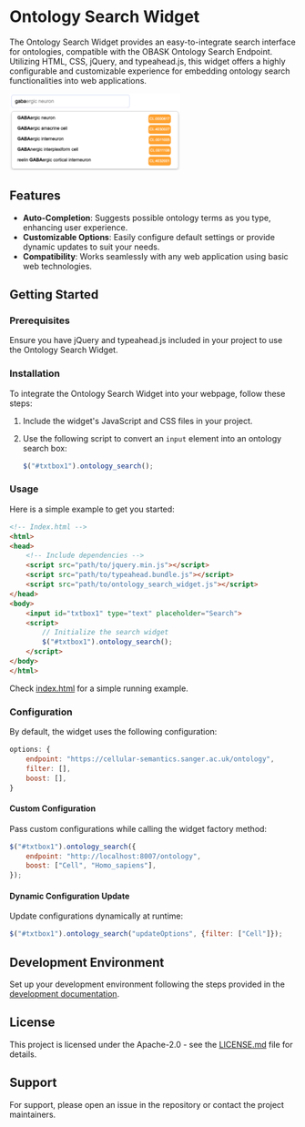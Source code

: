 # Ontology Search Widget

The Ontology Search Widget provides an easy-to-integrate search interface for ontologies, compatible with the OBASK Ontology Search Endpoint. Utilizing HTML, CSS, jQuery, and typeahead.js, this widget offers a highly configurable and customizable experience for embedding ontology search functionalities into web applications.

<img src="img/screenshot.png" alt="Ontology Search Widget" width="300"/>

## Features

- **Auto-Completion**: Suggests possible ontology terms as you type, enhancing user experience.
- **Customizable Options**: Easily configure default settings or provide dynamic updates to suit your needs.
- **Compatibility**: Works seamlessly with any web application using basic web technologies.

## Getting Started

### Prerequisites

Ensure you have jQuery and typeahead.js included in your project to use the Ontology Search Widget.

### Installation

To integrate the Ontology Search Widget into your webpage, follow these steps:

1. Include the widget's JavaScript and CSS files in your project.
2. Use the following script to convert an `input` element into an ontology search box:

    ```javascript
    $("#txtbox1").ontology_search();
    ```

### Usage

Here is a simple example to get you started:

```html
<!-- Index.html -->
<html>
<head>
    <!-- Include dependencies -->
    <script src="path/to/jquery.min.js"></script>
    <script src="path/to/typeahead.bundle.js"></script>
    <script src="path/to/ontology_search_widget.js"></script>
</head>
<body>
    <input id="txtbox1" type="text" placeholder="Search">
    <script>
        // Initialize the search widget
        $("#txtbox1").ontology_search();
    </script>
</body>
</html>
```

Check [index.html](index.html) for a simple running example.

### Configuration

By default, the widget uses the following configuration:

```javascript
options: {
    endpoint: "https://cellular-semantics.sanger.ac.uk/ontology",
    filter: [],
    boost: [],
}
```

#### Custom Configuration

Pass custom configurations while calling the widget factory method:

```javascript
$("#txtbox1").ontology_search({
    endpoint: "http://localhost:8007/ontology",
    boost: ["Cell", "Homo_sapiens"],
});
```

#### Dynamic Configuration Update

Update configurations dynamically at runtime:

```javascript
$("#txtbox1").ontology_search("updateOptions", {filter: ["Cell"]});
```

## Development Environment

Set up your development environment following the steps provided in the [development documentation](development.md).

## License

This project is licensed under the Apache-2.0 - see the [LICENSE.md](LICENSE.md) file for details.

## Support

For support, please open an issue in the repository or contact the project maintainers.